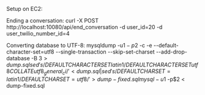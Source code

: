 Setup on EC2:

Ending a conversation:
curl -X POST http://localhost:10080/api/end_conversation -d user_id=20 -d user_twilio_number_id=4

Converting database to UTF-8:
mysqldump -u$1 -p$2 -c -e --default-character-set=utf8 --single-transaction --skip-set-charset --add-drop-database -B $3 > dump.sql
sed 's/DEFAULT CHARACTER SET latin1/DEFAULT CHARACTER SET utf8 COLLATE utf8_general_ci/' <dump.sql | sed 's/DEFAULT CHARSET=latin1/DEFAULT CHARSET=utf8/' >dump-fixed.sql
mysql -u$1 -p$2 < dump-fixed.sql